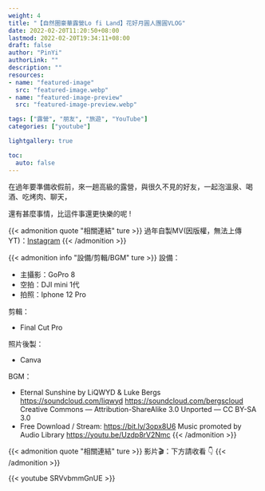 ```yaml
---
weight: 4
title: "【自然圈豪華露營Lo fi Land】花好月圓人團圓VLOG"
date: 2022-02-20T11:20:50+08:00
lastmod: 2022-02-20T19:34:11+08:00
draft: false
author: "PinYi"
authorLink: ""
description: ""
resources:
- name: "featured-image"
  src: "featured-image.webp"
- name: "featured-image-preview"
  src: "featured-image-preview.webp"

tags: ["露營", "朋友", "旅遊", "YouTube"]
categories: ["youtube"]

lightgallery: true

toc:
  auto: false
---
```


在過年要準備收假前，來一趟高級的露營，與很久不見的好友，一起泡溫泉、喝酒、吃烤肉、聊天，

還有甚麼事情，比這件事還更快樂的呢 !

<!--more-->


{{< admonition quote "相關連結" ture >}}
過年自製MV(因版權，無法上傳YT)：[Instagram](https://www.instagram.com/p/CZuAicbh8t6/)
{{< /admonition >}}


{{< admonition info "設備/剪輯/BGM" ture >}}
設備：
* 主攝影：GoPro 8
* 空拍：DJI mini 1代
* 拍照：Iphone 12 Pro

剪輯：
* Final Cut Pro

照片後製：
* Canva

BGM：
* Eternal Sunshine by LiQWYD & Luke Bergs
https://soundcloud.com/liqwyd
https://soundcloud.com/bergscloud
Creative Commons — Attribution-ShareAlike 3.0 Unported — CC BY-SA 3.0
* Free Download / Stream: https://bit.ly/3opx8U6
Music promoted by Audio Library https://youtu.be/Uzdp8rV2Nmc
{{< /admonition >}}


{{< admonition quote "相關連結" ture >}}
影片🎬：下方請收看 👇
{{< /admonition >}}



{{< youtube SRVvbmmGnUE >}}